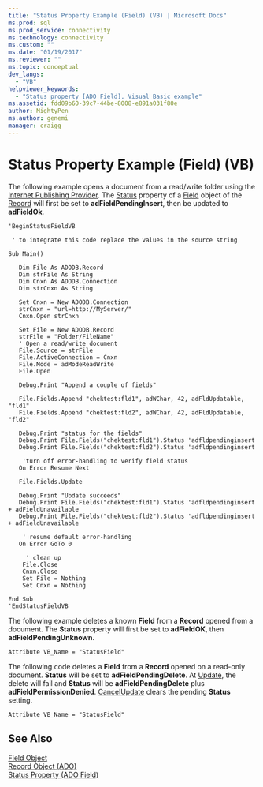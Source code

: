 ```yaml
---
title: "Status Property Example (Field) (VB) | Microsoft Docs"
ms.prod: sql
ms.prod_service: connectivity
ms.technology: connectivity
ms.custom: ""
ms.date: "01/19/2017"
ms.reviewer: ""
ms.topic: conceptual
dev_langs: 
  - "VB"
helpviewer_keywords: 
  - "Status property [ADO Field], Visual Basic example"
ms.assetid: fdd09b60-39c7-44be-8008-e891a031f80e
author: MightyPen
ms.author: genemi
manager: craigg
---
```

# Status Property Example (Field) (VB)
The following example opens a document from a read/write folder using the [Internet Publishing Provider](../../../ado/guide/appendixes/microsoft-ole-db-provider-for-internet-publishing.md). The [Status](../../../ado/reference/ado-api/status-property-ado-field.md) property of a [Field](../../../ado/reference/ado-api/field-object.md) object of the [Record](../../../ado/reference/ado-api/record-object-ado.md) will first be set to **adFieldPendingInsert**, then be updated to **adFieldOk**.  
  
```  
'BeginStatusFieldVB  
  
 ' to integrate this code replace the values in the source string  
  
Sub Main()  
  
   Dim File As ADODB.Record  
   Dim strFile As String  
   Dim Cnxn As ADODB.Connection  
   Dim strCnxn As String  
  
   Set Cnxn = New ADODB.Connection  
   strCnxn = "url=http://MyServer/"  
   Cnxn.Open strCnxn  
  
   Set File = New ADODB.Record  
   strFile = "Folder/FileName"  
   ' Open a read/write document  
   File.Source = strFile  
   File.ActiveConnection = Cnxn  
   File.Mode = adModeReadWrite  
   File.Open  
  
   Debug.Print "Append a couple of fields"  
  
   File.Fields.Append "chektest:fld1", adWChar, 42, adFldUpdatable, "fld1"  
   File.Fields.Append "chektest:fld2", adWChar, 42, adFldUpdatable, "fld2"  
  
   Debug.Print "status for the fields"  
   Debug.Print File.Fields("chektest:fld1").Status 'adfldpendinginsert  
   Debug.Print File.Fields("chektest:fld2").Status 'adfldpendinginsert  
  
    'turn off error-handling to verify field status  
   On Error Resume Next  
  
   File.Fields.Update  
  
   Debug.Print "Update succeeds"  
   Debug.Print File.Fields("chektest:fld1").Status 'adfldpendinginsert + adFieldUnavailable  
   Debug.Print File.Fields("chektest:fld2").Status 'adfldpendinginsert + adFieldUnavailable  
  
    ' resume default error-handling  
   On Error GoTo 0  
  
     ' clean up  
    File.Close  
    Cnxn.Close  
    Set File = Nothing  
    Set Cnxn = Nothing  
  
End Sub  
'EndStatusFieldVB  
```  
  
 The following example deletes a known **Field** from a **Record** opened from a document. The **Status** property will first be set to **adFieldOK**, then **adFieldPendingUnknown**.  
  
```  
Attribute VB_Name = "StatusField"  
```  
  
 The following code deletes a **Field** from a **Record** opened on a read-only document. **Status** will be set to **adFieldPendingDelete**. At [Update](../../../ado/reference/ado-api/update-method.md), the delete will fail and **Status** will be **adFieldPendingDelete** plus **adFieldPermissionDenied**. [CancelUpdate](../../../ado/reference/ado-api/cancelupdate-method-ado.md) clears the pending **Status** setting.  
  
```  
Attribute VB_Name = "StatusField"  
```  
  
## See Also  
 [Field Object](../../../ado/reference/ado-api/field-object.md)   
 [Record Object (ADO)](../../../ado/reference/ado-api/record-object-ado.md)   
 [Status Property (ADO Field)](../../../ado/reference/ado-api/status-property-ado-field.md)
